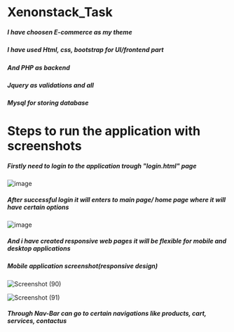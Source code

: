 # Xenonstack_Task

##### I have choosen E-commerce as my theme 
##### I have used Html, css, bootstrap for UI/frontend part
##### And PHP as backend 
##### Jquery as validations and all
##### Mysql for storing database


# Steps to run the application with screenshots
##### Firstly need to login to the application trough  "login.html" page

![image](https://user-images.githubusercontent.com/67414312/179806234-4be0236e-413f-442f-a79e-cf0da2625870.png)

##### After successful login it will enters to main page/ home page where it will have certain options

![image](https://user-images.githubusercontent.com/67414312/179806796-4654cf9f-8ae2-48ab-b6fd-d2ee07746496.png)

##### And i have created responsive web pages it will be flexible for mobile and desktop applications
##### Mobile application screenshot(responsive design)
![Screenshot (90)](https://user-images.githubusercontent.com/67414312/179807802-9ab7b3a0-036f-49a2-87d1-82dfd71b56ae.png)

![Screenshot (91)](https://user-images.githubusercontent.com/67414312/179807903-d874aa94-acd4-402a-958e-a09dfb2c2765.png)

##### Through Nav-Bar can go to certain navigations like products, cart, services, contactus

##### 







